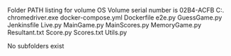 Folder PATH listing for volume OS
Volume serial number is 02B4-ACFB
C:.
    chromedriver.exe
    docker-compose.yml
    Dockerfile
    e2e.py
    GuessGame.py
    Jenkinsfile
    Live.py
    MainGame.py
    MainScores.py
    MemoryGame.py
    Resultant.txt
    Score.py
    Scores.txt
    Utils.py
    
No subfolders exist 

